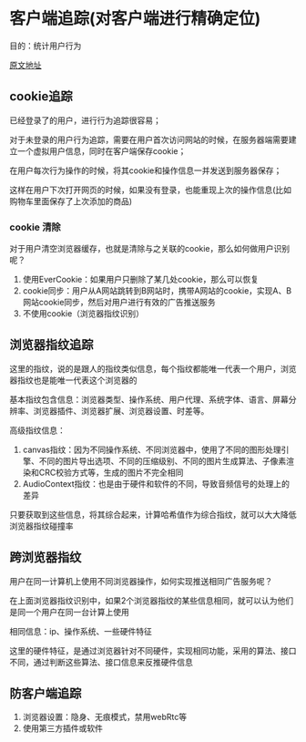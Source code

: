 # 客户端追踪(对客户端进行精确定位)

目的：统计用户行为

[原文地址](http://www.freebuf.com/articles/web/127266.html)

## cookie追踪

已经登录了的用户，进行行为追踪很容易；

对于未登录的用户行为追踪，需要在用户首次访问网站的时候，在服务器端需要建立一个虚拟用户信息，同时在客户端保存cookie；

在用户每次行为操作的时候，将其cookie和操作信息一并发送到服务器保存；

这样在用户下次打开网页的时候，如果没有登录，也能重现上次的操作信息(比如购物车里面保存了上次添加的商品)

### cookie 清除

对于用户清空浏览器缓存，也就是清除与之关联的cookie，那么如何做用户识别呢？

1. 使用EverCookie：如果用户只删除了某几处cookie，那么可以恢复
2. cookie同步：用户从A网站跳转到B网站时，携带A网站的cookie，实现A、B网站cookie同步，然后对用户进行有效的广告推送服务
3. 不使用cookie（浏览器指纹识别）

## 浏览器指纹追踪

这里的指纹，说的是跟人的指纹类似信息，每个指纹都能唯一代表一个用户，浏览器指纹也是能唯一代表这个浏览器的

基本指纹包含信息：浏览器类型、操作系统、用户代理、系统字体、语言、屏幕分辨率、浏览器插件、浏览器扩展、浏览器设置、时差等。

高级指纹信息：

1. canvas指纹：因为不同操作系统、不同浏览器中，使用了不同的图形处理引擎、不同的图片导出选项、不同的压缩级别、不同的图片生成算法、子像素渲染和CRC校验方式等，生成的图片不完全相同
2. AudioContext指纹：也是由于硬件和软件的不同，导致音频信号的处理上的差异

只要获取到这些信息，将其综合起来，计算哈希值作为综合指纹，就可以大大降低浏览器指纹碰撞率

## 跨浏览器指纹

用户在同一计算机上使用不同浏览器操作，如何实现推送相同广告服务呢？

在上面浏览器指纹识别中，如果2个浏览器指纹的某些信息相同，就可以认为他们是同一个用户在同一台计算上使用

相同信息：ip、操作系统、一些硬件特征

这里的硬件特征，是通过浏览器针对不同硬件，实现相同功能，采用的算法、接口不同，通过判断这些算法、接口信息来反推硬件信息

## 防客户端追踪

1. 浏览器设置：隐身、无痕模式，禁用webRtc等
2. 使用第三方插件或软件